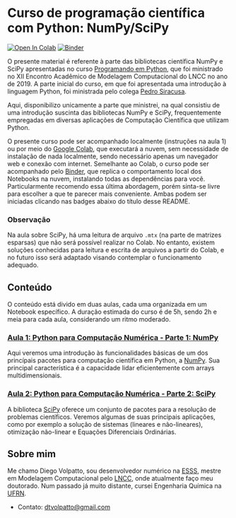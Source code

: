 # Curso de programação científica com Python: NumPy/SciPy

[![Open In Colab](https://colab.research.google.com/assets/colab-badge.svg)](https://colab.research.google.com/github/volpatto/numpy_scipy_course/blob/master)
[![Binder](https://mybinder.org/badge_logo.svg)](https://mybinder.org/v2/gh/volpatto/numpy_scipy_course/master)

O presente material é referente à parte das bibliotecas científica NumPy e SciPy apresentadas no curso 
[Programando em Python](https://pedrosiracusa.com/curso_python_eamc/), que foi ministrado no XII Encontro Acadêmico de
Modelagem Computacional do LNCC no ano de 2019. A parte inicial do curso, em que foi apresentada uma introdução à linguagem Python, foi ministrada pelo colega [Pedro Siracusa](https://pedrosiracusa.com/).

Aqui, disponibilizo unicamente a parte que ministrei, na qual consistiu de uma introdução suscinta das bibliotecas NumPy e SciPy, frequentemente empregadas em diversas aplicações de Computação Científica que utilizam Python.

O presente curso pode ser acompanhado localmente (instruções na aula 1) ou por meio do [Google Colab](https://colab.research.google.com), que executará a nuvem, sem necessidade de instalação de nada localmente, sendo necessário
apenas um navegador web e conexão com internet. Semelhante ao Colab, o curso pode ser acompanhado pelo [Binder](https://ovh.mybinder.org/), que replica o comportamento local dos Notebooks na nuvem, instalando todas as dependências para você. Particularmente recomendo essa última abordagem, porém sinta-se livre para escolher a que te parecer mais conveniente. Ambas podem ser iniciadas clicando nas badges
abaixo do título desse README.

### Observação
Na aula sobre SciPy, há uma leitura de arquivo `.mtx` (na parte de matrizes esparsas) que não será possível realizar no Colab.
No entanto, existem soluções conhecidas para leitura e escrita de arquivos a partir do Colab, e no futuro isso será adaptado
visando contemplar o funcionamento adequado.

## Conteúdo

O conteúdo está divido em duas aulas, cada uma organizada em um Notebook específico. A duração estimada do curso é de 5h, sendo 2h e meia para cada aula, considerando um ritmo moderado.

### [Aula 1: Python para Computação Numérica - Parte 1: NumPy](https://github.com/volpatto/numpy_scipy_course/blob/master/notebooks/class1_numpy.ipynb)

Aqui veremos uma introdução às funcionalidades básicas de um dos princípais pacotes para computação científica em Python, a 
[NumPy](http://www.numpy.org/). Sua principal característica é a capacidade lidar eficientemente com arrays multidimensionais.

### [Aula 2: Python para Computação Numérica - Parte 2: SciPy](https://github.com/volpatto/numpy_scipy_course/blob/master/notebooks/class2_scipy.ipynb)

A biblioteca [SciPy](https://www.scipy.org/) oferece um conjunto de pacotes para a resolução de problemas científicos. Veremos algumas de suas principais aplicações, como por exemplo a solução de sistemas (lineares e não-lineares), otimização não-linear e Equações Diferenciais Ordinárias.

## Sobre mim

Me chamo Diego Volpatto, sou desenvolvedor numérico na [ESSS](https://www.esss.co/), mestre em Modelagem Computacional pelo
[LNCC](http://www.lncc.br/estrutura/default.php), onde atualmente faço meu doutorado. Num passado já muito distante, cursei 
Engenharia Química na [UFRN](https://www.ufrn.br/).

* Contato: dtvolpatto@gmail.com

